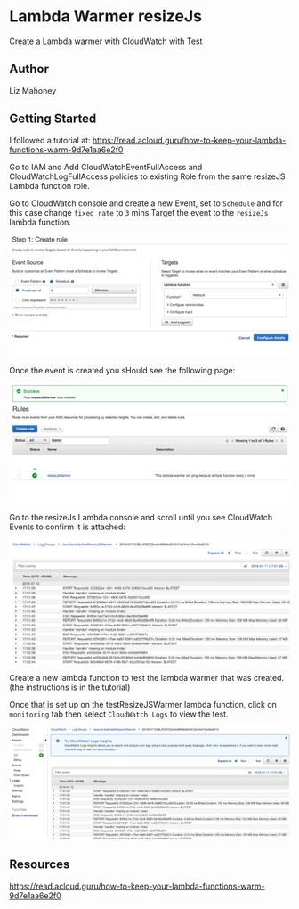 # Lambda Warmer resizeJs
Create a Lambda warmer with CloudWatch with Test

## Author
Liz Mahoney

## Getting Started

I followed a tutorial at:  https://read.acloud.guru/how-to-keep-your-lambda-functions-warm-9d7e1aa6e2f0

Go to IAM and Add CloudWatchEventFullAccess and CloudWatchLogFullAccess policies to existing Role from the same 
resizeJS Lambda function role.

Go to CloudWatch console and create a new Event, set to `Schedule` and for this case change `fixed rate` to `3` mins
Target the event to the `resizeJs` lambda function.

![Cloud Watch Create rule](src/assets/cloudwatchCreateRulePage.png)


Once the event is created you sHould see the following page:

![Cloud Watch Rules](src/assets/cloudwatchRules.png)

Go to the resizeJs Lambda console and scroll until you see CloudWatch Events to confirm it is attached:

![Warmer Attached](src/assets/warmerAttached.png)

Create a new lambda function to test the lambda warmer that was created. (the instructions is in the tutorial)


Once that is set up on the testResizeJSWarmer lambda function, click on `monitoring` tab then select `CloudWatch Logs`
 to view the 
test.

![Cloud Watch Logs](src/assets/CloudWatchLog.png)



## Resources
https://read.acloud.guru/how-to-keep-your-lambda-functions-warm-9d7e1aa6e2f0

